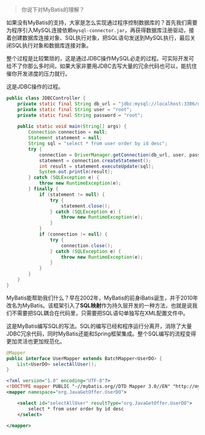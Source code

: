 > 你说下对MyBatis的理解？

如果没有MyBatis的支持，大家是怎么实现通过程序控制数据库的？首先我们需要为程序引入MySQL连接依赖`mysql-connector.jar`，再获得数据库注册驱动，接着创建数据库连接对象、SQL执行对象，把SQL语句发送到MySQL执行，最后关闭SQL执行对象和数据库连接对象。

整个过程是比较繁琐的，这是通过JDBC操作MySQL必走的过程。可实际开发可给不了你那么多时间，如果大家非要用JDBC去写大量的冗余代码也可以，能抗住催你开发进度的压力就行。

这是JDBC操作的过程。

```java
public class JDBCController {
    private static final String db_url = "jdbc:mysql://localhost:3306/db_user";
    private static final String user = "root";
    private static final String password = "root";
    
    public static void main(String[] args) {
        Connection connection = null;
        Statement statement = null;
        String sql = "select * from user order by id desc";
        try {
            connection = DriverManager.getConnection(db_url, user, password);
            statement = connection.createStatement();
            int result = statement.executeUpdate(sql);
            System.out.println(result);
        } catch (SQLException e) {
            throw new RuntimeException(e);
        } finally {
            if (statement != null) {
                try {
                    statement.close();
                } catch (SQLException e) {
                    throw new RuntimeException(e);
                }
            }
            if (connection != null) {
                try {
                    connection.close();
                } catch (SQLException e) {
                    throw new RuntimeException(e);
                }
            }
        }
    }
}
```

MyBatis能帮助我们什么？早在2002年，MyBatis的前身iBatis诞生，并于2010年改名为MyBatis。该框架引入了**SQL映射**作为持久层开发的一种方法，也就是说我们不需要把SQL耦合在代码里，只需要把SQL语句单独写在XML配置文件中。

这是MyBatis编写SQL的写法。SQL的编写已经和程序运行分离开，消除了大量JDBC冗余代码，同时MyBatis还能和Spring框架集成。整个SQL编写的流程变得更加灵活也更加规范化。

```java
@Mapper
public interface UserMapper extends BatchMapper<UserDO> {
    List<UserDO> selectAllUser();
}
```

```xml
<?xml version="1.0" encoding="UTF-8"?>
<!DOCTYPE mapper PUBLIC "-//mybatis.org//DTD Mapper 3.0//EN" "http://mybatis.org/dtd/mybatis-3-mapper.dtd">
<mapper namespace="org.JavaGetOffer.UserDO">

    <select id="selectAllUser" resultType="org.JavaGetOffer.UserDO">
        select * from user order by id desc
    </select>
    
</mapper>
```

> 